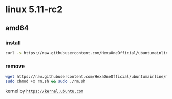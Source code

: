 # linux 5.11-rc2
 
## amd64

### install
```bash
curl -s https://raw.githubusercontent.com/HexaOneOfficial/ubuntumainline/main/catalog/5.11-rc2/amd64RC.sh | sh
``` 
### remove
```bash
wget https://raw.githubusercontent.com/HexaOneOfficial/ubuntumainline/main/catalog/5.11-rc2/rm.sh
sudo chmod +x rm.sh && sudo ./rm.sh
```
 
kernel by [`https://kernel.ubuntu.com`](https://kernel.ubuntu.com/)
